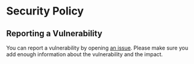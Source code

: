 # Security Policy

## Reporting a Vulnerability

You can report a vulnerability by opening [an issue](https://github.com/thijsvanloef/starnet-docker/issues/new).
Please make sure you add enough information about the vulnerability and the impact.
